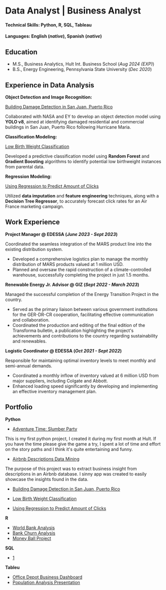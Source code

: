 # Data Analyst | Business Analyst

#### Technical Skills: Python, R, SQL, Tableau

#### Languages: English (_native_), Spanish (_native_)

## Education
- M.S., Business Analytics, Hult Int. Business School (_Aug 2024 (EXP)_)								       		
- B.S., Energy Engineering, Pennsylvania State University (_Dec 2020_)	 			        		
  
## Experience in Data Analysis
**Object Detection and Image Recognition:**

[Building Damage Detection in San Juan, Puerto Rico](https://github.com/Juanmanumango/juanmanumango.github.io/blob/main/portfolio/python/building_damage_detection_in_san_juan_puerto_rico.ipynb)

Collaborated with NASA and EY to develop an object detection model using **YOLO v8**, aimed at identifying damaged residential and commercial buildings in San Juan, Puerto Rico following Hurricane Maria.  

**Classification Modeling:**

[Low Birth Weight Classification](https://github.com/Juanmanumango/juanmanumango.github.io/blob/main/portfolio/python/low_birthweight_classification.ipynb)

Developed a predictive classification model using **Random Forest** and **Gradient Boosting** algorithms to identify potential low birthweight instances from parental data.

**Regression Modeling:**

[Using Regression to Predict Amount of Clicks](https://github.com/juanmendezportet/data_analyst.github.io/blob/main/portfolio/python/regression_model_clicks_predictions.ipynb)

Utilized **data imputation** and **feature engineering** techniques, along with a **Decision Tree Regressor**, to accurately forecast click rates for an Air France marketing campaign. 

## Work Experience
**Project Manager @ EDESSA (_June 2023 - Sept 2023_)**

Coordinated the seamless integration of the MARS product line into the existing distribution system.
- Developed a comprehensive logistics plan to manage the monthly distribution of MARS products valued at 1 million USD.
- Planned and oversaw the rapid construction of a climate-controlled warehouse, successfully completing the project in just 1.5 months.

**Renewable Energy Jr. Advisor @ GIZ (_Sept 2022 - March 2023_)**

Managed the successful completion of the Energy Transition Project in the country.
- Served as the primary liaison between various government institutions for the GER-DR-CR cooperation, facilitating effective communication and collaboration.
- Coordinated the production and editing of the final edition of the Transforma bulletin, a publication highlighting the project's achievements and contributions to the country regarding sustainability and renewables.

**Logistic Coordinator @ EDESSA (_Oct 2021 - Sept 2022_)**

Responsible for maintaining optimal inventory levels to meet monthly and semi-annual demands.
- Coordinated a monthly inflow of inventory valued at 6 million USD from major suppliers, including Colgate and Abbott.
- Enhanced loading speed significantly by developing and implementing an effective inventory management plan.

## Portfolio
**Python**
- [Adventure Time: Slumber Party](https://github.com/Juanmanumango/juanmanumango.github.io/blob/main/portfolio/python/Adventure%20Time%3A%20Slumber%20Party.ipynb)
  
This is my first python project, I created it during my first month at Hult. If you have the time please give the game a try, I spent a lot of time and effort on the story paths and I think it's quite entertaining and funny.
- [Airbnb Descriptions Data Mining](Link)
  
The purpose of this project was to extract business insight from descriptions in an Airbnb database. I sinny app was created to easily showcase the insights found in the data. 
- [Building Damage Detection in San Juan, Puerto Rico](https://github.com/Juanmanumango/juanmanumango.github.io/blob/main/portfolio/python/building_damage_detection_in_san_juan_puerto_rico.ipynb)


- [Low Birth Weight Classification](https://github.com/Juanmanumango/juanmanumango.github.io/blob/main/portfolio/python/low_birthweight_classification.ipynb)
- [Using Regression to Predict Amount of Clicks](https://github.com/juanmendezportet/data_analyst.github.io/blob/main/portfolio/python/regression_model_clicks_predictions.ipynb)


**R**
- [World Bank Analysis](https://github.com/juanmendezportet/data_analyst.github.io/blob/main/portfolio/R/Assignment%201%20(World%20Bank)%20COMPLETE.R)
- [Bank Churn Analysis](https://github.com/juanmendezportet/data_analyst.github.io/blob/main/portfolio/R/A2.R)
- [Money Ball Project](https://github.com/juanmendezportet/data_analyst.github.io/blob/main/portfolio/R/A3%20FINAL.R)

**SQL**
- [1](Link)

**Tableu**
- [Office Depot Business Dashboard](https://github.com/juanmendezportet/data_analyst.github.io/blob/main/portfolio/Tableau/A1%20Take%20Home%20Assessment%20Juan%20Mendez.twbx)
- [Population Analysis Presentation](https://github.com/juanmendezportet/data_analyst.github.io/blob/main/portfolio/Tableau/Population%20Analysis%20Presentation.twbx)

